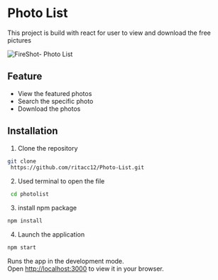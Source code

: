 # Photo List

This project is build with react for user to view and download the free pictures

![FireShot- Photo List ](https://github.com/ritacc12/Photo-List/assets/140707328/32d43265-fe4e-4299-9fe6-13cfb7cbe267)


## Feature

- View the featured photos
- Search the specific photo
- Download the photos

## Installation

1. Clone the repository

```bash
git clone
 https://github.com/ritacc12/Photo-List.git
```

2. Used terminal to open the file

```bash
 cd photolist
```

3. install npm package

```bash
npm install
```

4. Launch the application

```bash
npm start
```

Runs the app in the development mode.\
Open [http://localhost:3000](http://localhost:3000) to view it in your browser.
